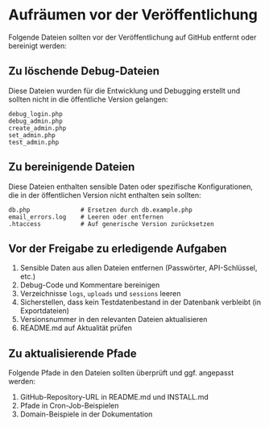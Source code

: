 # Aufräumen vor der Veröffentlichung

Folgende Dateien sollten vor der Veröffentlichung auf GitHub entfernt oder bereinigt werden:

## Zu löschende Debug-Dateien

Diese Dateien wurden für die Entwicklung und Debugging erstellt und sollten nicht in die öffentliche Version gelangen:

```
debug_login.php
debug_admin.php
create_admin.php
set_admin.php
test_admin.php
```

## Zu bereinigende Dateien

Diese Dateien enthalten sensible Daten oder spezifische Konfigurationen, die in der öffentlichen Version nicht enthalten sein sollten:

```
db.php              # Ersetzen durch db.example.php
email_errors.log    # Leeren oder entfernen
.htaccess           # Auf generische Version zurücksetzen
```

## Vor der Freigabe zu erledigende Aufgaben

1. Sensible Daten aus allen Dateien entfernen (Passwörter, API-Schlüssel, etc.)
2. Debug-Code und Kommentare bereinigen
3. Verzeichnisse `logs`, `uploads` und `sessions` leeren
4. Sicherstellen, dass kein Testdatenbestand in der Datenbank verbleibt (in Exportdateien)
5. Versionsnummer in den relevanten Dateien aktualisieren
6. README.md auf Aktualität prüfen

## Zu aktualisierende Pfade

Folgende Pfade in den Dateien sollten überprüft und ggf. angepasst werden:

1. GitHub-Repository-URL in README.md und INSTALL.md
2. Pfade in Cron-Job-Beispielen
3. Domain-Beispiele in der Dokumentation 